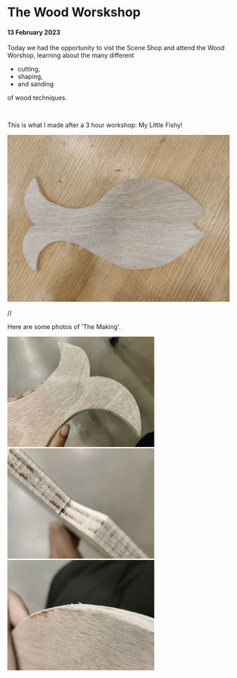 # The Wood Worskshop

<h4>
	13 February 2023
</h4>

<p>
	Today we had the opportunity to vist the Scene Shop and attend the Wood Worshop, learning about the many different 
	<ul>
		<li>cutting, 
		<li>shaping,
		<li>and sanding 
	</ul>
	of wood techniques.
</p>

<br> 

<p>
	This is what I made after a 3 hour workshop: My Little Fishy!
</p>

<img src='fishy.jpg'>

// <p>Here are some photos of 'The Making'.</p>
<div display=inline-flex>
	<img src="1.jpg" height="250">
	<img src="3.jpg" height="250">
	<img src="2.jpg" height="250">
</div>
